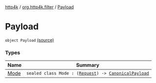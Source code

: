 [http4k](../../index.md) / [org.http4k.filter](../index.md) / [Payload](./index.md)

# Payload

`object Payload` [(source)](https://github.com/http4k/http4k/blob/master/http4k-aws/src/main/kotlin/org/http4k/filter/awsExtensions.kt#L71)

### Types

| Name | Summary |
|---|---|
| [Mode](-mode/index.md) | `sealed class Mode : (`[`Request`](../../org.http4k.core/-request/index.md)`) -> `[`CanonicalPayload`](../-canonical-payload/index.md) |
